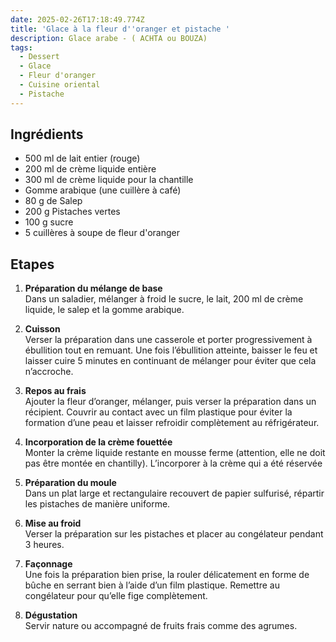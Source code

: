 ```yaml
---
date: 2025-02-26T17:18:49.774Z
title: 'Glace à la fleur d''oranger et pistache '
description: Glace arabe - ( ACHTA ou BOUZA)
tags:
  - Dessert
  - Glace
  - Fleur d'oranger
  - Cuisine oriental
  - Pistache
---
```

## I﻿ngrédients

* 5﻿00 ml de lait entier (rouge)
* 200 ml de crème liquide entière 
* 3﻿00 ml de crème liquide pour la chantille
* Gomme arabique (une cuillère à café)
* 80 g de Salep 
* 200 g P﻿istaches vertes
* 1﻿00 g sucre 
* 5﻿ cuillères à soupe de fleur d'oranger

## E﻿tapes

1. **Préparation du mélange de base**\
   Dans un saladier, mélanger à froid le sucre, le lait, 200 ml de crème liquide, le salep et la gomme arabique.


2. **Cuisson**\
   Verser la préparation dans une casserole et porter progressivement à ébullition tout en remuant. Une fois l’ébullition atteinte, baisser le feu et laisser cuire 5 minutes en continuant de mélanger pour éviter que cela n’accroche.
3. **Repos au frais**\
   Ajouter la fleur d’oranger, mélanger, puis verser la préparation dans un récipient. Couvrir au contact avec un film plastique pour éviter la formation d’une peau et laisser refroidir complètement au réfrigérateur.
4. **Incorporation de la crème fouettée**\
   Monter la crème liquide restante en mousse ferme (attention, elle ne doit pas être montée en chantilly). L’incorporer à la crème qui a été réservée
5. **Préparation du moule**\
   Dans un plat large et rectangulaire recouvert de papier sulfurisé, répartir les pistaches de manière uniforme.


6. **Mise au froid**\
   Verser la préparation sur les pistaches et placer au congélateur pendant 3 heures.


7. **Façonnage**\
   Une fois la préparation bien prise, la rouler délicatement en forme de bûche en serrant bien à l’aide d’un film plastique. Remettre au congélateur pour qu’elle fige complètement.
8. **Dégustation**\
   Servir nature ou accompagné de fruits frais comme des agrumes.
